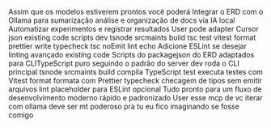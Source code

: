 Assim que os modelos estiverem prontos você poderá
 Integrar o ERD com o Ollama para sumarização análise e organização de docs via IA local
 Automatizar experimentos e registrar resultados
User
pode adapter
Cursor
json
  existing code 
scripts 
dev tsnode srcmaints
build tsc
test vitest
format prettier write 
typecheck tsc noEmit
lint echo Adicione ESLint se desejar linting avançado
  existing code 
 Scripts do packagejson do ERD adaptados para CLITypeScript puro seguindo o padrão do server
 dev roda o CLI principal tsnode srcmaints
 build compila TypeScript
 test executa testes com Vitest
 format formata com Prettier
 typecheck checagem de tipos sem emitir arquivos
 lint placeholder para ESLint opcional
Tudo pronto para um fluxo de desenvolvimento moderno rápido e padronizado
User
esse mcp de vc iterar com ollama deve ser mt poderoso pra tu eu fico imaginando se fosse comigo